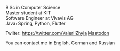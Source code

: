 B.Sc in Computer Science  
Master student at KIT  
Software Engineer at Vivavis AG  
Java+Spring, Python, Flutter  

Twiiter: https://twitter.com/ValeriiZhyla
<a rel="me" href="https://techhub.social/@oratorx">Mastodon</a>

You can contact me in English, German and Russian

